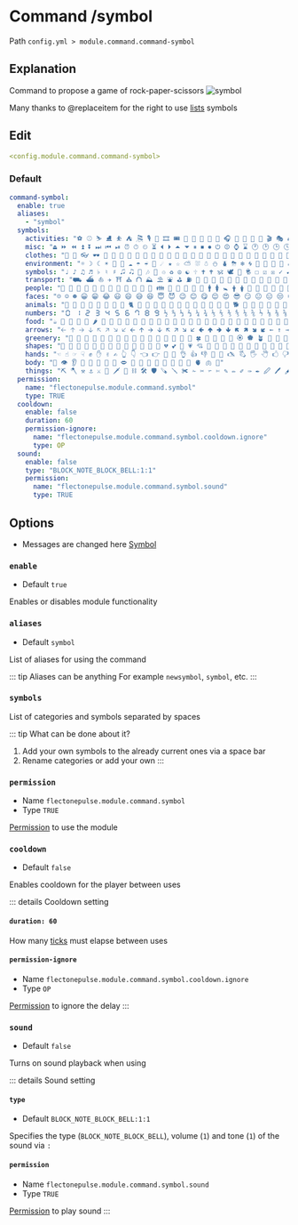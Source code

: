# Command /symbol
Path `config.yml > module.command.command-symbol`

## Explanation
Command to propose a game of rock-paper-scissors
![symbol](/commandsymbol.png)

Many thanks to @replaceitem for the right to use [lists](https://github.com/replaceitem/symbol-chat) symbols

## Edit
```yaml
<config.module.command.command-symbol>
```

### Default
```yaml
command-symbol:
  enable: true
  aliases:
    - "symbol"
  symbols:
    activities: "⚽ ⚾ ⛷ ⛸ ⛹ ⛺ 🎘 🎙 🎤 🎞 🎟 🎠 🎡 🎢 🎥 🎦 🎧 🎨 🎩 🎪 🎫 🎬 🎭 🎮 🕹 🎯 🎰 🎱 🎲 🎳 🎴 🎽 🎾 🎿 🏀 🏁 🏂 🏃 🏄 🏇 🏈 🏉 🏊 🏋 🏌 🏍 🏎 🏏 🏐 🏑 🏒 🏓 🥊 🥋 🥌 🥍 🥎 🥏 🪀 🪁 🪂 🪃 🪄 🪅 🪆 🤺 🤻 🤼 🤽 🤾 🤿 🧗 🧘 🤳 🤷 🤸 🤹 🏕 🏖 🏸 🏹 💒 🎀 🎁 🧧 🎂 🎃 🎄 🎅 🎆 🎇 🎈 🎉 🎊 🎋 🎌 🎍 🎎 🎏 🎐 🎑"
    misc: "⏏ ⏩ ⏪ ⏫ ⏬ ⏭ ⏮ ⏯ ⏰ ⏱ ⏲ ⏳ ⏴ ⏵ ⏶ ⏷ ⏸ ⏹ ⏺ ⏻ ⏼ ⌚ ⌛ 🕐 🕑 🕒 🕓 🕔 🕕 🕖 🕗 🕘 🕙 🕚 🕛 🕜 🕝 🕞 🕟 🕠 🕡 🕢 🕣 🕤 🕥 🕦 🕧 🔅 🔆 🔇 🔈 🔉 🔊 🕨 🕩 🕪 🕫 🕬 🕭 🔋 🪫 🔌 🔍 🔎 🛜 🗔 🗕 🗖 🗗 🗘 🗙 🗚 🗛 ✉ 💌 📧 📨 📩 🖂 🖃 🖄 🖅 🖆 🪪 ⚐ ⚑ ⚕ ⚖ ⚗ ⚘ ⚙ ⛭ ⛮ ⚠ ⚡ ⚰ ⚱ ♔ ♕ ♖ ♗ ♘ ♙ ♚ ♛ ♜ ♝ ♞ ♟ ♠ ♡ ♢ ♣ ♤ ♥ ♦ ♧ ⚀ ⚁ ⚂ ⚃ ⚄ ⚅ ⛀ ⛁ ⛂ ⛃ 💠 🔰 💢 💤 💥 🔥 💦 💨 🫧 💫 💬 💭 🗨 🗩 🗪 🗫 🗬 🗭 🗮 🗯 🗰 🗱 🗲 💱 💲 💳 💴 💵 💶 💷 💸 🪙 💹 📈 📉 📊 🗠"
    clothes: "👑 👒 👓 🕶 👔 👕 👖 👗 👘 👙 👚 👛 👜 👝 👞 👟 👠 👡 👢 🥻 🥼 🥽 🥾 🥿 🦺 🦯 🧢 🧣 🧤 🧥 🧦 🩰 🩱 🩲 🩳 🩴 🪖"
    environment: "☼ ☽ ☾ ☀ 🌄 🌅 ☁ ☂ ☔ 🌂 ☄ ★ ☆ ⛅ ⛆ ☃ ⛄ ⛇ ⛈ ❄ 🌀 🌁 🌈 🌊 🌋 🌢 💧 🌣 🌤 🌥 🌦 🌧 🌨 🌩 🌪 🌫 🌬 🌆 🌇 🌉 ⭐ ⭑ ⭒ ⯪ ⯫ 🔯 🌃 🌌 🌞 🌟 🌠 🌍 🌎 🌏 🌐 🗺 🪐 🌑 🌒 🌓 🌔 🌕 🌖 🌗 🌘 🌙 🌚 🌛 🌜 🌝 🏔 🏜 🏝 🏞"
    symbols: "♩ ♪ ♫ ♬ ♭ ♮ ♯ 🎜 🎝 🎵 🎶 🎼 ♲ ♻ ☮ ☯ 🕆 🕇 🕈 🕉 🕊 🕎 🕏 ☐ ☑ ☒ ✓ ✔ ✕ ✖ ✗ ✘ ❌ ❎ 🗴 🗵 🗶 🗷 🗸 🗹 ♿ 🔞 ⛔ 🕲 🚫 🚬 🚭 🚮 🚯 🚰 🚱 🛆 🛇 🛈 🛑 🔟 🔠 🔡 🔢 🔣 🔤 🆑 🆒 🆓 🆔 🆕 🆖 🆗 🆘 🆙 🆚 ❓ ❔ ❕ ❗ ❛ ❜ ❝ ❞ ❟ ❠ 💯 🏱 🏲 🏳 🏴 🚩"
    transport: "⛟ ⛴ ⛵ ✈ ⛩ ⛪ ⛫ ⛰ ⛱ ⛲ ⛳ ⛽ 🗻 🗼 🗽 🗾 🗿 🚀 🚁 🚂 🚃 🚄 🚅 🚆 🚇 🚈 🚉 🚊 🛲 🚋 🚌 🚍 🚎 🚏 🚐 🚑 🚒 🛱 🚓 🚔 🚕 🚖 🚗 🛻 🚘 🚙 🚚 🚛 🚜 🚝 🚞 🚟 🚠 🚡 🚢 🛳 🚣 🚤 🛶 🛥 🛦 🛧 🛨 🛩 🛪 🛫 🛬 🛰 🛴 🛵 🛹 🛼 🛺 🛷 🦼 🦽 🛸 🛒 🚥 🚦 🚧 🚨 🏗 🏘 🏙 🏚 🏛 🏟 🏠 🏡 🏢 🏣 🏤 🏥 🏦 🏧 🏨 🏩 🏪 🏫 🏬 🏭 🏮 🏯 🏰 🕋 🕌 🕍 🛐 🛓 🛔 🛕 🛖 🚲 🚳 🚴 🚵 🚶 🚷 🚸 🚪 🪑 🪟 🪜 🪝 🪞 🚻 🚽 🚾 🚿 🛀 🛁 🛂 🛃 🛄 🛅 🛋 🛌 🛏 🛗 🛝 🛞 🛟 🛣 🛤"
    people: "👣 👤 👥 👦 👧 👨 👩 🧑 🧒 🧓 🧔 🧕 👪 👫 👬 👭 🧍 🧎 🚹 🚺 🚼 🛉 🛊 🧏 👮 👯 👰 👱 👲 🤶 👳 👴 👵 👶 👷 👸 👹 👺 👼 🤰 🫂 🫃 🫄 🤱 🧖 👻 👽 👾 🤖 🧌 👿 ☠ 💀 🕱 💁 💂 🤴 🫅 🤵 💃 🕺 💆 💇 💏 💑 🗣 🦸 🦹 🕴 🕵 🧙 🧚 🧛 🧜 🧝 🧞 🧟"
    faces: "☹ ☺ ☻ 😀 😁 😂 😃 😄 😅 😆 😇 😈 😉 😊 😋 😌 😍 😎 😏 😐 😑 😒 😓 😔 😕 😖 😗 😘 😙 😚 😛 😜 😝 😞 😟 😠 😡 😢 😣 😤 😥 😦 😧 😨 😩 😪 😫 😬 😭 😮 😯 😰 😱 😲 😳 😴 😵 😶 😷 😸 😹 😺 😻 😼 😽 😾 😿 🙀 🙁 🙂 🙃 🙄 🙅 🙆 🙇 🙈 🙉 🙊 🙋 🙌 🙍 🙎 🙏 🤐 🤑 🤒 🤓 🤔 🤕 🤗 🤠 🤡 🤢 🤣 🤤 🤥 🤦 🤧 🤨 🤩 🤪 🤫 🤬 🤭 🤮 🤯 🥰 🥱 🥲 🥳 🥴 🥵 🥶 🥷 🥸 🥹 🥺 🧐 🫠 🫡 🫢 🫣 🫤 🫥 🫨"
    animals: "🐀 🐁 🐂 🐃 🐄 🐅 🐆 🐇 🐈 🐉 🐊 🐋 🐌 🐍 🐎 🐏 🐐 🐑 🐒 🐓 🐔 🐕 🐖 🐗 🐘 🐙 🐚 🐛 🐜 🐝 🐞 🐟 🐠 🐡 🐢 🐣 🐤 🐥 🐦 🐧 🐨 🐩 🐪 🐫 🐬 🐭 🐮 🐯 🐰 🐱 🐲 🐳 🐴 🐵 🐶 🐷 🐸 🐹 🐺 🐻 🐼 🐽 🐾 🐿 🕷 🕸 🦀 🦁 🦂 🦃 🦄 🦅 🦆 🦇 🦈 🦉 🦊 🦋 🦌 🦍 🦎 🦏 🦐 🦑 🦒 🦓 🦔 🦕 🦖 🦗 🦘 🦙 🦚 🦛 🦜 🦝 🦞 🦟 🦠 🦡 🦢 🦣 🦤 🦥 🦦 🦧 🦨 🦩 🦪 🦫 🦬 🦭 🦮 🪰 🪱 🪲 🪳 🪹 🪺 🪼 🪿 🫎 🫏"
    numbers: "🯰 🯱 🯲 🯳 🯴 🯵 🯶 🯷 🯸 🯹 ½ ↉ ⅓ ⅔ ¼ ¾ ⅕ ⅖ ⅗ ⅘ ⅙ ⅚ ⅐ ⅛ ⅜ ⅝ ⅞ ⅑ ⅒ ⅟ ⓪ ① ② ③ ④ ⑤ ⑥ ⑦ ⑧ ⑨ ⑩ ⑪ ⑫ ⑬ ⑭ ⑮ ⑯ ⑰ ⑱ ⑲ ⑳ ⓿ ➊ ➋ ➌ ➍ ➎ ➏ ➐ ➑ ➒ ➓ Ⅰ Ⅱ Ⅲ Ⅳ Ⅴ Ⅵ Ⅶ Ⅷ Ⅸ Ⅹ Ⅺ Ⅻ Ⅼ Ⅽ Ⅾ Ⅿ"
    food: "☕ 🌭 🌮 🌯 🌰 🌶 🍅 🍆 🍇 🍈 🍉 🍊 🍋 🍌 🍍 🍎 🍏 🍐 🍑 🍒 🍓 🍔 🍕 🍖 🍗 🍘 🍙 🍚 🍛 🍜 🍝 🍞 🍟 🍠 🍡 🍢 🍣 🍤 🍥 🍦 🍧 🍨 🍩 🍪 🍫 🍬 🍭 🍮 🍯 🍰 🍱 🍲 🍳 🍴 🍵 🍶 🍷 🍸 🍹 🍺 🍻 🍼 🍽 🍾 🍿 🥐 🥑 🥒 🥓 🥔 🥕 🥖 🥗 🥘 🥙 🥚 🥛 🥜 🥝 🥞 🥟 🥠 🥡 🥢 🥣 🥤 🥥 🥦 🥧 🥨 🥩 🥪 🥫 🥬 🥭 🥮 🥯 🧀 🧁 🧂 🧃 🧄 🧅 🧆 🧇 🧈 🧉 🧊 🧋 🫐 🫑 🫒 🫓 🫔 🫕 🫖 🫗 🫘 🫙 🫚 🫛"
    arrows: "🡠 🡡 🡢 🡣 🡤 🡥 🡦 🡧 🡨 🡩 🡪 🡫 🡬 🡭 🡮 🡯 🢀 🢁 🢂 🢃 🢄 🢅 🢆 🢇 ← ↑ → ↓ ↔ ⇄ ⇵ ⇏ ⇒ ⇔ 🠘 🠙 🠚 🠛 🔙 🔚 🔛 🔜 🔝 🗘"
    greenery: "🌱 🌲 🌳 🌴 🌵 🌷 🌸 🌹 🥀 💮 🌺 🌻 🌼 🌽 🌾 🌿 🍀 🍁 🍂 🍃 🍄 🏵 🏶 🪴 🪷 🪸 🪻"
    shapes: "🔲 🔳 🔴 🔵 🔶 🔷 🔸 🔹 🔺 🔻 🔼 🔽 💓 💔 💕 💖 💗 💘 💙 💚 💛 💜 🖤 💝 💞 💟 🤍 🤎 🧡 🩵 🩶 🩷 ❣ ❤ ❥ ❦ ❧ 🎔 │ ┤ ╡ ╢ ╖ ╕ ╣ ║ ╗ ╝ ╜ ╛ ┐ └ ┴ ┬ ├ ─ ┼ ╞ ╟ ╚ ╔ ╩ ╦ ╠ ═ ╬ ╧ ╨ ╤ ╥ ╙ ╘ ╒ ╓ ╫ ╪ ┘ ┌ ▁ ▂ ▃ ▄ ▅ ▆ ▇ █ ▉ ▊ ▋ ▌ ▍ ▎ ▏ ▕ ▐ ▔ ▀ ▝ ▖ ▗ ▘ ▙ ▛ ▜ ▟ ▞ ▚"
    hands: "☜ ☝ ☞ ☟ ✊ ✋ ✌ ✍ 👆 👇 👈 👉 👊 👋 👌 👍 👎 👏 👐 🖎 🖏 🖐 🖑 🖒 🖓 🖔 🖕 🖖 🖗 🖘 🖙 🖚 🖛 🖜 🖝 🖞 🖟 🖠 🖡 🖢 🖣 🤌 🤏 🤘 🤙 🤚 🤛 🤜 🤝 🤞 🤟 🤲 🫰 🫱 🫲 🫳 🫴 🫵 🫶 🫷 🫸"
    body: "👀 👁 👂 🦻 👃 👄 👅 💋 🗢 💪 🦴 🦵 🦶 🦷 🦾 🦿 🧠 🫀 🫁 🫦"
    things: "⛏ 🪓 ⚒ ⚓ ⚔ 🎣 🗡 🔱 ⛓ 🛠 🛡 🪚 🪛 ✀ ✁ ✂ ✃ ✄ ✎ ✏ ✐ ✑ ✒ 🖉 🖊 🖋 🖌 🖍 🌡 🏷 🎒 🎓 🎕 💐 🎖 🎗 🏅 🥇 🥈 🥉 🏆 🎚 🎛 🎷 🎸 🎹 🎺 🎻 🪇 🪈 🪕 🪗 🪘 🏺 💄 💅 🪨 🪵 🪶 🪽 💈 💉 💊 🧪 🧫 🩸 🩹 🩺 🩻 🩼 🧬 🧭 🧮 🧯 🧰 🧱 🧲 🧳 🧴 🧵 🧶 🧷 🧸 🧹 🧺 🧻 🧼 🧽 🧾 🧿 💍 💎 💡 💣 🧨 🥁 🥂 🥃 🥄 🥅 🥆 🧩 🪠 🪡 🪢 🪣 🪤 🪥 🪦 🪧 💩 💰 💺 💻 💼 💽 🖭 🖴 💾 🖪 🖫 🖬 💿 📀 🖸 📁 📂 🖿 🗀 🗁 🗂 🗃 🗄 📃 📄 📅 📆 📇 🖹 🖺 🖻 🖼 🖽 🖾 📋 📌 📍 🖈 📎 🖇 📏 📐 📑 📒 📓 📔 📕 📖 📗 📘 📙 📚 📛 📜 📝 🗅 🗆 🗇 🗈 🗉 🗊 🗋 🗌 🗍 🗎 🗏 🗐 🗑 🗒 🗓 📞 📟 📠 📡 📢 📣 📤 📥 📦 📪 📫 📬 📭 📮 📯 📰 📱 📲 📳 📴 📵 📶 🕻 🕼 🕽 🕾 🕿 🖀 🖁 📷 📸 📹 📺 📻 📼 📽 📾 📿 🖥 🖦 🖧 🖨 🖩 🖮 🖯 🖰 🖱 🖲 🖳 🖵 🖶 🖷 🔏 🔐 🔑 🔒 🔓 🔔 🔕 🔖 🔗 🔘 🔦 🔧 🔨 🔩 🔪 🔫 🔬 🔭 🔮 🪒 🪔 🕮 🕯 🕰 🗳 🛍 🛎 🛢 🗜 🗝 🗞 🗟 🕳"
  permission:
    name: "flectonepulse.module.command.symbol"
    type: TRUE
  cooldown:
    enable: false
    duration: 60
    permission-ignore:
      name: "flectonepulse.module.command.symbol.cooldown.ignore"
      type: OP
  sound:
    enable: false
    type: "BLOCK_NOTE_BLOCK_BELL:1:1"
    permission:
      name: "flectonepulse.module.command.symbol.sound"
      type: TRUE
```

## Options

- Messages are changed here [Symbol](/en/messages/ru_ru/module/command/command-symbol/)

### `enable`
- Default `true`

Enables or disables module functionality

### `aliases`
- Default `symbol`

List of aliases for using the command

::: tip Aliases can be anything
For example `newsymbol`, `symbol`, etc.
:::

### `symbols`

List of categories and symbols separated by spaces

::: tip What can be done about it?
1. Add your own symbols to the already current ones via a space bar
2. Rename categories or add your own
:::

### `permission`
- Name `flectonepulse.module.command.symbol`
- Type `TRUE`

[Permission](/en/config/module/#explanation) to use the module

### `cooldown`
- Default `false`

Enables cooldown for the player between uses

::: details Cooldown setting
#### `duration: 60`

How many [ticks](https://minecraft.wiki/w/Tick) must elapse between uses

#### `permission-ignore`
- Name `flectonepulse.module.command.symbol.cooldown.ignore`
- Type `OP`

[Permission](/en/config/module/#explanation) to ignore the delay
:::

### `sound`
- Default `false`

Turns on sound playback when using

::: details Sound setting
#### `type`
- Default `BLOCK_NOTE_BLOCK_BELL:1:1`

Specifies the type (`BLOCK_NOTE_BLOCK_BELL`), volume (`1`) and tone (`1`) of the sound via `:`

#### `permission`
- Name `flectonepulse.module.command.symbol.sound`
- Type `TRUE`

[Permission](/en/config/module/#explanation) to play sound
:::